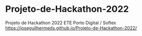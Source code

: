 # Projeto-de-Hackathon-2022
Projeto de Hackathon 2022 ETE Porto Digital / Softex
https://joseguilhermeds.github.io/Projeto-de-Hackathon-2022/
